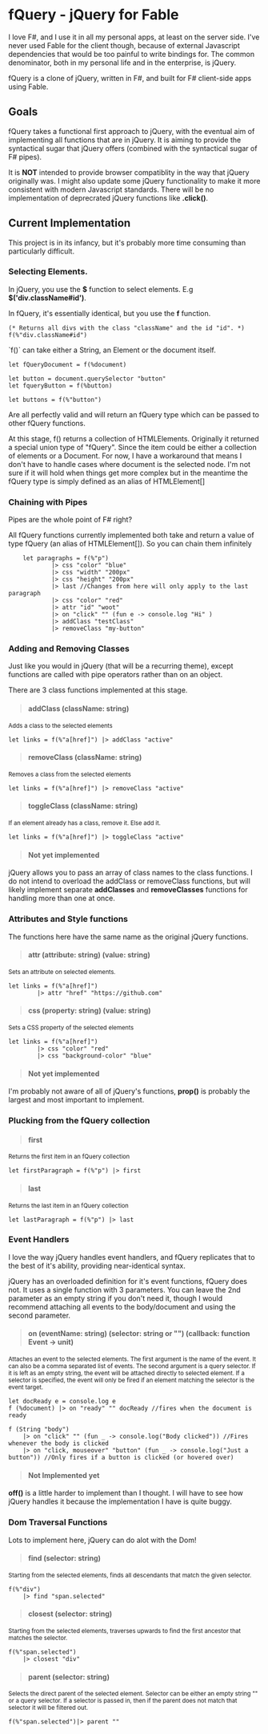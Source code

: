 ﻿# fQuery - jQuery for Fable

<p>
	I love F#, and I use it in all my personal apps, at least on the server side. I've never used Fable for the client though,
	because of external Javascript dependencies that would be too painful to write bindings for. The common denominator, both in my personal life
	and in the enterprise, is jQuery.
</p>

<p>
	fQuery is a clone of jQuery, written in F#, and built for F# client-side apps using Fable. 
</p>

## Goals
<p>
	fQuery takes a functional first approach to jQuery, with the eventual aim of implementing all functions that are in jQuery. 
	It is aiming to provide the syntactical sugar that jQuery offers (combined with the syntactical sugar of F# pipes).
</p>

<p>
	It is <b>NOT</b> intended to provide browser compatiblity in the way that jQuery originally was. 
	I might also update some jQuery functionality to make it more consistent with modern Javascript standards.
	There will be no implementation of deprecrated jQuery functions like <b>.click()</b>.
</p>


## Current Implementation
<p>
	This project is in its infancy, but it's probably more time consuming than particularly difficult.
<p>

### Selecting Elements.

<p>In jQuery, you use the <b>$</b> function to select elements. E.g <b>$('div.className#id')</b>.</p>
<p>In fQuery, it's essentially identical, but you use the <b>f</b> function.

```f#
(* Returns all divs with the class "className" and the id "id". *)
f(%"div.className#id")
```

<p>`f()` can take either a String, an Element or the document itself.</p>

```f#
let fQueryDocument = f(%document)

let button = document.querySelector "button"
let fqueryButton = f(%button)

let buttons = f(%"button")
```
<p>Are all perfectly valid and will return an fQuery type which can be passed to other fQuery functions.</p>
<p>
At this stage, f() returns a collection of HTMLElements. Originally it returned a special union type of "fQuery". Since the item could be either a collection of elements or a Document. For now, I have a workaround that means I don't have to handle cases where document is the selected node. I'm not sure if it will hold when things get more complex but in the meantime the fQuery type is simply defined as an alias of HTMLElement[]
</p>


### Chaining with Pipes

<p>Pipes are the whole point of F# right?</p>
<p>All fQuery functions currently implemented both take and return a value of type fQuery (an alias of HTMLElement[]). So you can chain them infinitely</p>

```f#
    let paragraphs = f(%"p")
            |> css "color" "blue"
            |> css "width" "200px"
            |> css "height" "200px"
            |> last //Changes from here will only apply to the last paragraph
            |> css "color" "red"
            |> attr "id" "woot"
            |> on "click" "" (fun e -> console.log "Hi" )
            |> addClass "testClass"
            |> removeClass "my-button"
```				

### Adding and Removing Classes
<p>Just like you would in jQuery (that will be a recurring theme), except functions are called with pipe operators rather than on an object.</p>
<p>There are 3 class functions implemented at this stage.</p>

> #### addClass (className: string)
<small>Adds a class to the selected elements</small>
```f#
let links = f(%"a[href]") |> addClass "active"
```

> #### removeClass (className: string)
<small>Removes a class from the selected elements</small>
```f#
let links = f(%"a[href]") |> removeClass "active"
```
	
> #### toggleClass (className: string)
<small>If an element already has a class, remove it. Else add it.</small>
```f#
let links = f(%"a[href]") |> toggleClass "active"
```

> #### Not yet implemented
<p>jQuery allows you to pass an array of class names to the class functions. I do not intend to overload the addClass or removeClass functions,
but will likely implement separate <b>addClasses</b> and <b>removeClasses</b> functions for handling more than one at once.
</p>


### Attributes and Style functions
<p>The functions here have the same name as the original jQuery functions.</p>

> #### attr (attribute: string) (value: string)
<small>Sets an attribute on selected elements.</small>

```f#
let links = f(%"a[href]") 
		|> attr "href" "https://github.com"
```


> #### css (property: string) (value: string)
<small>Sets a CSS property of the selected elements</small>

```f#
let links = f(%"a[href]") 
		|> css "color" "red"
		|> css "background-color" "blue"
```

> #### Not yet implemented
<p>I'm probably not aware of all of jQuery's functions, <b>prop()</b> is probably the largest and most important to implement.</p>

### Plucking from the fQuery collection

> #### first
<small>Returns the first item in an fQuery collection</small>

```f#
let firstParagraph = f(%"p") |> first
```	

> #### last
<small>Returns the last item in an fQuery collection</small>
```f#
let lastParagraph = f(%"p") |> last
```	

### Event Handlers ###
<p>
	I love the way jQuery handles event handlers, and fQuery replicates that to the best of it's ability, providing 
	near-identical syntax.
</p>
<p>
	jQuery has an overloaded definition for it's event functions, fQuery does not. It uses a single function with 3 parameters. 
	You can leave the 2nd parameter as an empty string if you don't need it, though I would recommend attaching all events to the body/document
	and using the second parameter.
</p>	

> #### on (eventName: string) (selector: string or "") (callback: function Event -> unit)
<small>
Attaches an event to the selected elements.
The first argument is the name of the event. It can also be a comma separated list of events. 
The second argument is a query selector.  If it is left as an empty string, the event will be attached directly to selected element. 
If a selector is specified, the event will only be fired if an element matching the selector is the event target. 
</small>

```f#
let docReady e = console.log e
f (%document) |> on "ready" "" docReady //fires when the document is ready

f (String "body")
    |> on "click" "" (fun _ -> console.log("Body clicked")) //Fires whenever the body is clicked
    |> on "click, mouseover" "button" (fun _ -> console.log("Just a button")) //Only fires if a button is clicked (or hovered over)
```

> #### Not Implemented yet
<b>off()</b> is a little harder to implement than I thought. I will have to see how jQuery handles it because the implementation I have is quite buggy.


### Dom Traversal Functions
<p>Lots to implement here, jQuery can do alot with the Dom!</p>

>#### find (selector: string)
<small>
Starting from the selected elements, finds all descendants that match the given selector.
</small>

```f#
f(%"div")
    |> find "span.selected"
```

>#### closest (selector: string)
<small>
Starting from the selected elements, traverses upwards to find the first ancestor that matches the selector.
</small>

```f#
f(%"span.selected")
    |> closest "div"
```	

>#### parent (selector: string)
<small>
Selects the direct parent of the selected element. 
Selector can be either an empty string "" or a query selector. 
If a selector is passed in, then if the parent does not match that selector it will be filtered out.
</small>

```f#
f(%"span.selected")|> parent ""
```	
